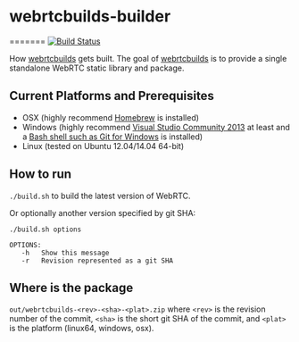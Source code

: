 # webrtcbuilds-builder
=======
[![Build Status](https://travis-ci.org/vsimon/webrtcbuilds-builder.svg?branch=master)](https://travis-ci.org/vsimon/webrtcbuilds-builder)

How [webrtcbuilds](https://github.com/vsimon/webrtcbuilds) gets built. The goal of [webrtcbuilds](https://github.com/vsimon/webrtcbuilds) is to provide a single standalone WebRTC static library and package.

## Current Platforms and Prerequisites
* OSX (highly recommend [Homebrew](http://brew.sh/) is installed)
* Windows (highly recommend [Visual Studio Community 2013](http://www.chromium.org/developers/how-tos/build-instructions-windows) at least and a [Bash shell such as Git for Windows](https://msysgit.github.io) is installed)
* Linux (tested on Ubuntu 12.04/14.04 64-bit)

## How to run
`./build.sh` to build the latest version of WebRTC.

Or optionally another version specified by git SHA:

```
./build.sh options

OPTIONS:
   -h   Show this message
   -r   Revision represented as a git SHA
```

## Where is the package
`out/webrtcbuilds-<rev>-<sha>-<plat>.zip`
where `<rev>` is the revision number of the commit, `<sha>` is the short git SHA of the commit, and `<plat>` is the platform (linux64, windows, osx).
